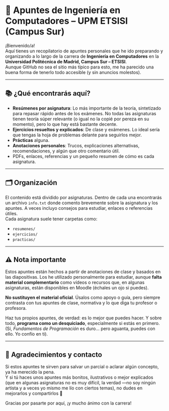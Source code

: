 # 🧠 Apuntes de Ingeniería en Computadores – UPM ETSISI (Campus Sur)

¡Bienvenido/a!  
Aquí tienes un recopilatorio de apuntes personales que he ido preparando y organizando a lo largo de la carrera de **Ingeniería en Computadores** en la **Universidad Politécnica de Madrid, Campus Sur – ETSISI**.  
Aunque GitHub no sea el sitio más típico para esto, me ha parecido una buena forma de tenerlo todo accesible (y sin anuncios molestos).

---

## 📚 ¿Qué encontrarás aquí?

- **Resúmenes por asignatura**: Lo más importante de la teoría, sintetizado para repasar rápido antes de los exámenes. No todas las asignaturas tienen teoría súper relevante (o igual no la copié por pereza en su momento), pero lo que hay está bastante decente.
- **Ejercicios resueltos y explicados**: De clase y exámenes. Lo ideal sería que tengas la hoja de problemas delante para seguirlos mejor.
- **Prácticas** alguna.
- **Anotaciones personales**: Trucos, explicaciones alternativas, recomendaciones, y algún que otro comentario útil.
- PDFs, enlaces, referencias y un pequeño resumen de cómo es cada asignatura.

---

## 🗂 Organización

El contenido está dividido por asignaturas. Dentro de cada una encontrarás un archivo `info.txt` donde comento brevemente sobre la asignatura y los apuntes. A veces incluyo consejos para estudiar, enlaces o referencias útiles.  
Cada asignatura suele tener carpetas como:

- `resumenes/`
- `ejercicios/`
- `practicas/`

---

## ⚠️ Nota importante

Estos apuntes están hechos a partir de anotaciones de clase y basados en las diapositivas. Los he utilizado personalmente para estudiar, aunque **falta material complementario** como vídeos o recursos que, en algunas asignaturas, están disponibles en Moodle (échales un ojo si puedes).  

**No sustituyen el material oficial**. Úsalos como apoyo o guía, pero siempre contrasta con tus apuntes de clase, normativa y lo que diga tu profesor o profesora.

Haz tus propios apuntes, de verdad: es lo mejor que puedes hacer. Y sobre todo, **programa como un desquiciado**, especialmente si estás en primero.  
(Sí, *Fundamentos de Programación* es duro... pero aguanta, puedes con ello. Yo confío en ti).


---

## 🤝 Agradecimientos y contacto

Si estos apuntes te sirven para salvar un parcial o aclarar algún concepto, ya ha merecido la pena.  
Y si tú haces unos apuntes más bonitos, ilustrativos o mejor explicados (que en algunas asignaturas no es muy difícil, la verdad —no soy ningún artista y a veces yo mismo me lío con ciertos temas), no dudes en mejorarlos y compartirlos 🙂

Gracias por pasarte por aquí, ¡y mucho ánimo con la carrera!

